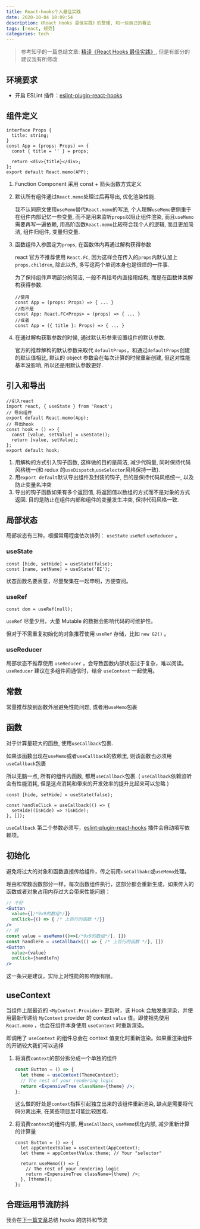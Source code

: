 ```yaml
---
title: React-hooks个人最佳实践
date: 2020-10-04 18:09:54
description: 《React Hooks 最佳实践》的整理, 和一些自己的看法
tags: [react, 规范]
categories: tech
---
```


> 参考知乎的一篇总结文章: [精读《React Hooks 最佳实践》](https://zhuanlan.zhihu.com/p/81752821), 但是有部分的建议我有所修改

## 环境要求

- 开启 ESLint 插件：[eslint-plugin-react-hooks](https://link.zhihu.com/?target=https%3A//www.npmjs.com/package/eslint-plugin-react-hooks)

## 组件定义

```tsx
interface Props {
  title: string;
}
const App = (props: Props) => {
  const { title = '' } = props;

  return <div>{title}</div>;
};
export default React.memo(APP);
```

1. Function Component 采用 const + 箭头函数方式定义

2. 默认所有组件通过`React.memo`处理过后再导出, 优化渲染性能.

   我不认同原文使用`useMemo`替代`React.memo`的写法, 个人理解`useMemo`更侧重于在组件内部记忆一些变量, 而不是用来监听`props`以阻止组件渲染, 而且`useMemo`需要再写一遍依赖, 用高阶函数`React.memo`比较符合我个人的逻辑, 而且更加简洁, 组件归组件, 变量归变量.

3. 函数组件入参固定为`props`, 在函数体内再通过解构获得参数

   react 官方不推荐使用 `React.FC`, 因为这样会在传入的`props`内默认加上`props.children`, 除此以外, 多写这两个单词本身也是很烦的一件事.

   为了保持组件声明部分的简洁, 一般不再括号内直接用结构, 而是在函数体类解构获得参数.

   ```tsx
   //使用
   const App = (props: Props) => { ... }
   //而不是
   const App: React.FC<Props> = (props) => { ... }
   //或者
   const App = ({ title }: Props) => { ... }
   ```

4. 在通过解构获取参数的时候, 通过默认形参来设置组件的默认参数.

   官方的推荐解构的默认参数来取代 `defaultProps`，和通过`defaultProps`创建的默认值相比, 默认的 object 参数会在每次计算的时候重新创建, 但这对性能基本没影响, 所以还是用默认参数更好.

## 引入和导出

```tsx
//引入react
import react, { useState } from 'React';
// 导出组件
export default React.memo(App);
// 导出hook
const hook = () => {
  const [value, setValue] = useState();
  return [value, setValue];
};
export default hook;
```

1. 用解构的方式引入钩子函数, 这样做的目的是简洁, 减少代码量, 同时保持代码风格统一(和 redux 的`useDispatch`,`useSelector`风格保持一致).
2. 用`export default`默认导出组件及封装的钩子, 目的是保持代码风格统一, 以及防止变量名冲突
3. 导出的钩子函数如果有多个返回值, 将返回值以数组的方式而不是对象的方式返回. 目的是防止在组件内部和组件的变量发生冲突, 保持代码风格一致.

## 局部状态

局部状态有三种，根据常用程度依次排列： `useState` `useRef` `useReducer` 。

### useState

```tsx
const [hide, setHide] = useState(false);
const [name, setName] = useState('BI');
```

状态函数名要表意，尽量聚集在一起申明，方便查阅。

### useRef

```tsx
const dom = useRef(null);
```

`useRef` 尽量少用，大量 Mutable 的数据会影响代码的可维护性。

但对于不需重复初始化的对象推荐使用 `useRef` 存储，比如 `new G2()` 。

### useReducer

局部状态不推荐使用 `useReducer` ，会导致函数内部状态过于复杂，难以阅读。 `useReducer` 建议在多组件间通信时，结合 `useContext` 一起使用。

## 常数

常量推荐放到函数外层避免性能问题, 或者用`useMemo`包裹

## 函数

对于计算量较大的函数, 使用`useCallback`包裹.

如果该函数出现在`useMemo`或者`useCallback`的依赖里, 则该函数也必须用`useCallback`包裹

所以无脑一点, 所有的组件内函数, 都用`useCallback`包裹. ( `useCallback`依赖监听会有性能消耗, 但是这点消耗和带来的开发效率的提升比起来可以忽略 )

```tsx
const [hide, setHide] = useState(false);

const handleClick = useCallback(() => {
  setHide((isHide) => !isHide);
}, []);
```

`useCallback` 第二个参数必须写，[eslint-plugin-react-hooks](https://link.zhihu.com/?target=https%3A//www.npmjs.com/package/eslint-plugin-react-hooks) 插件会自动填写依赖项。

## 初始化

避免将过大的对象和函数直接传给组件，传之前用`useCallbakc`或`useMemo`处理。

理由和常数函数部分一样，每次函数组件执行，这部分都会重新生成，如果传入的函数或者对象占用内存过大会带来性能问题：

```jsx
// 不好
<Button
  value={[/*9x9的数组*/]}
  onClick={() => { /* 上百行的函数 */}}
/>
// 好
const value = useMemo(()=>[/*9x9的数组*/], [])
const handleFn = useCallback(() => { /* 上百行的函数 */}, [])
<Button
  value={value}
  onClick={handleFn}
/>
```

这一条只是建议。实际上对性能的影响很有限。

## useContext

当组件上层最近的 `<MyContext.Provider>` 更新时，该 Hook 会触发重渲染，并使用最新传递给 `MyContext` provider 的 context `value` 值。即使祖先使用 `React.memo` ，也会在组件本身使用 `useContext` 时重新渲染。

即调用了 `useContext` 的组件总会在 context 值变化时重新渲染。如果重渲染组件的开销较大我们可以选择

1. 将消费`context`的部分拆分成一个单独的组件

   ```jsx
   const Button = () => {
     let theme = useContext(ThemeContext);
     // The rest of your rendering logic
     return <ExpensiveTree className={theme} />;
   };
   ```

   这么做的好处是`context`指挥引起独立出来的该组件重新渲染, 缺点是需要将代码分离出来, 在某些项目里可能比较困难.

2. 将消费`context`的组件内部, 用`useCallback`, `useMemo`优化内部, 减少重新计算的计算量

   ```tsx
   const Button = () => {
     let appContextValue = useContext(AppContext);
     let theme = appContextValue.theme; // Your "selector"

     return useMemo(() => {
       // The rest of your rendering logic
       return <ExpensiveTree className={theme} />;
     }, [theme]);
   };
   ```

## 合理运用节流防抖

我会在[下一篇文章](/React-hooks防抖和节流/)总结 hooks 的防抖和节流
